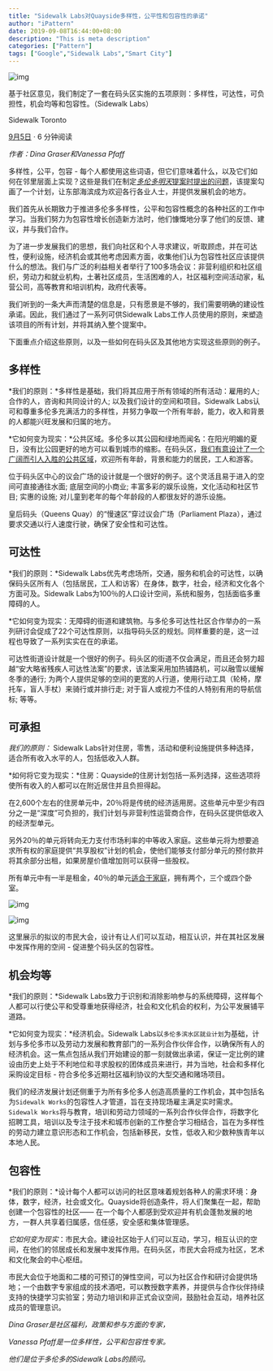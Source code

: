 ```yaml
---
title: "Sidewalk Labs对Quayside多样性，公平性和包容性的承诺"
author: "iPattern"
date: 2019-09-08T16:44:00+08:00
description: "This is meta description"
categories: ["Pattern"]
tags: ["Google","Sidewalk Labs","Smart City"]
---
```


![img](https://tva1.sinaimg.cn/large/006y8mN6gy1g6s7bnw6wpj319l0u0dyz.jpg)

基于社区意见，我们制定了一套在码头区实施的五项原则：多样性，可达性，可负担性，机会均等和包容性。（Sidewalk Labs）

Sidewalk Toronto

[9月5日](https://medium.com/sidewalk-toronto/our-commitments-to-diversity-equity-and-inclusion-in-quayside-2495de06ba95?source=post_page-----2495de06ba95----------------------) · 6 分钟阅读

*作者：Dina Graser和Vanessa Pfaff*

多样性，公平，包容 - 每个人都使用这些词语，但它们意味着什么，以及它们如何在邻里层面上实现？这些是我们在制定[*多伦多明天*提案时提出的问题](https://www.sidewalktoronto.ca/)，该提案勾画了一个计划，让东部海滨成为欢迎各行各业人士，并提供发展机会的地方。

我们首先从长期致力于推进多伦多多样性，公平和包容性概念的各种社区的工作中学习。当我们努力为包容性增长创造新方法时，他们慷慨地分享了他们的反馈、建议，并与我们合作。

为了进一步发展我们的思想，我们向社区和个人寻求建议，听取顾虑，并在可达性，便利设施，经济机会或其他考虑因素方面，收集他们认为包容性社区应该提供什么的想法。我们与广泛的利益相关者举行了100多场会议：非营利组织和社区组织，劳动力和就业机构，土著社区成员，生活困难的人，社区福利空间活动家，私营公司，高等教育和培训机构，政府代表等。

我们听到的一条大声而清楚的信息是，只有愿景是不够的，我们需要明确的建设性承诺。因此，我们通过了一系列可供Sidewalk Labs工作人员使用的原则，来塑造该项目的所有计划，并将其纳入整个提案中。

下面重点介绍这些原则，以及一些如何在码头区及其他地方实现这些原则的例子。

## **多样性**

*我们的原则：*多样性是基础，我们将其应用于所有领域的所有活动：雇用的人; 合作的人，咨询和共同设计的人; 以及我们设计的空间和项目。Sidewalk Labs认可和尊重多伦多充满活力的多样性，并努力争取一个所有年龄，能力，收入和背景的人都能兴旺发展和归属的地方。

*它如何变为现实：*公共区域。多伦多以其公园和绿地而闻名：在阳光明媚的夏日，没有比公园更好的地方可以看到城市的缩影。在码头区，[我们有意设计了一个广阔而引人入胜的公共区域](https://medium.com/sidewalk-toronto/how-the-urban-design-for-quayside-evolved-in-response-to-public-feedback-b114d4bb0bad)，欢迎所有年龄，背景和能力的居民，工人和游客。

位于码头区中心的议会广场的设计就是一个很好的例子。这个灵活且易于进入的空间可直接通往水面; 底层空间的小商业; 丰富多彩的娱乐设施，文化活动和社区节目; 实惠的设施; 对儿童到老年的每个年龄段的人都很友好的游乐设施。

皇后码头（Queens Quay）的“慢速区”穿过议会广场（Parliament Plaza），通过要求交通以行人速度行驶，确保了安全性和可达性。

## **可达性**

*我们的原则：*Sidewalk Labs优先考虑场所，交通，服务和机会的可达性，以确保码头区所有人（包括居民，工人和访客）在身体，数字，社会，经济和文化各个方面可及。Sidewalk Labs为100％的人口设计空间，系统和服务，包括面临多重障碍的人。

*它如何变为现实：无障碍的街道和建筑物。与多伦多可达性社区合作举办的一系列研讨会促成了22个可达性原则，以指导码头区的规划。同样重要的是，这一过程也导致了一系列实实在在的承诺。

可达性街道设计就是一个很好的例子。码头区的街道不仅会满足，而且还会努力超越“安大略省残疾人可达性法案”的要求，该法案采用加热铺路机，可以融雪以缓解冬季的通行; 为两个人提供足够的空间的更宽的人行道，使用行动工具（轮椅，摩托车，盲人手杖）来骑行或并排行走; 对于盲人或视力不佳的人特别有用的导航信标; 等等。

## **可承担**

*我们的原则：* Sidewalk Labs针对住房，零售，活动和便利设施提供多种选择，适合所有收入水平的人，包括低收入人群。

*如何将它变为现实：*住房：Quayside的住房计划包括一系列选择，这些选项将使所有收入的人都可以在附近居住并且负担得起。

在2,600个左右的住房单元中，20％将是传统的经济适用房。这些单元中至少有四分之一是“深度”可负担的，我们计划与非营利性运营商合作，在码头区提供低收入的经济型单元。

另外20％的单元将转向无力支付市场利率的中等收入家庭。这些单元将为想要追求所有权的家庭提供“共享股权”计划的机会，使他们能够支付部分单元的预付款并将其余部分出租，如果房屋价值增加则可以获得一些股权。

所有单元中有一半是租金，40％的单元[适合于家庭](https://medium.com/sidewalk-toronto/expanding-downtown-living-options-for-families-aaff840a78a0)，拥有两个，三个或四个卧室。

![img](https://tva1.sinaimg.cn/large/006y8mN6gy1g6s7aezrrgj301o0150mu.jpg)

![img](https://tva1.sinaimg.cn/large/006y8mN6gy1g6s7amyupmj317c0u0dvp.jpg)

这里展示的拟议的市民大会，设计有让人们可以互动，相互认识，并在其社区发展中发挥作用的空间 - 促进整个码头区的包容性。

## **机会均等**

*我们的原则：*Sidewalk Labs致力于识别和消除影响参与的系统障碍，这样每个人都可以行使公平和受尊重地获得经济，社会和文化机会的权利，为公平发展铺平道路。

*它如何变为现实：*经济机会。Sidewalk Labs以`多伦多滨水区就业计划`为基础，计划与多伦多市以及劳动力发展和教育部门的一系列合作伙伴合作，以确保所有人的经济机会。这一焦点包括从我们开始建设的那一刻就做出承诺，保证一定比例的建设由历史上处于不利地位和寻求股权的团体成员来进行，并为当地，社会和多样化采购设定目标 - 符合多伦多近期社区福利协议的大型交通和赌场项目。

我们的经济发展计划还侧重于为所有多伦多人创造高质量的工作机会，其中包括名为`Sidewalk Works`的包容性人才管道，旨在支持现场雇主满足实时需求。`Sidewalk Works`将与教育，培训和劳动力领域的一系列合作伙伴合作，将数字化招聘工具，培训以及专注于技术和城市创新的工作整合学习相结合，旨在为多样性的劳动力建立意识形态和工作机会，包括新移民，女性，低收入和少数种族青年以本地人民。

## **包容性**

*我们的原则：*设计每个人都可以访问的社区意味着规划各种人的需求环境：身体，数字，经济，社会或文化。Quayside将创造条件，将人们聚集在一起，帮助创建一个包容性的社区—— 在一个每个人都感到受欢迎并有机会蓬勃发展的地方，一群人共享着归属感，信任感，安全感和集体管理感。

*它如何变为现实*：市民大会。建设社区始于人们可以互动，学习，相互认识的空间，在他们的邻居成长和发展中发挥作用。在码头区，市民大会将成为社区，艺术和文化聚会的中心枢纽。

市民大会位于地面和二楼的可预订的弹性空间，可以为社区合作和研讨会提供场地；一个由数字专家组成的技术酒吧，可以教授数字素养，并提供与合作伙伴持续支持的快捷学习实验室；劳动力培训和非正式会议空间，鼓励社会互动，培养社区成员的管理意识。



*Dina Graser是社区福利，政策和参与方面的专家，*

*Vanessa Pfaff是一位多样性，公平和包容性专家。*

*他们是位于多伦多的Sidewalk Labs的顾问。*


